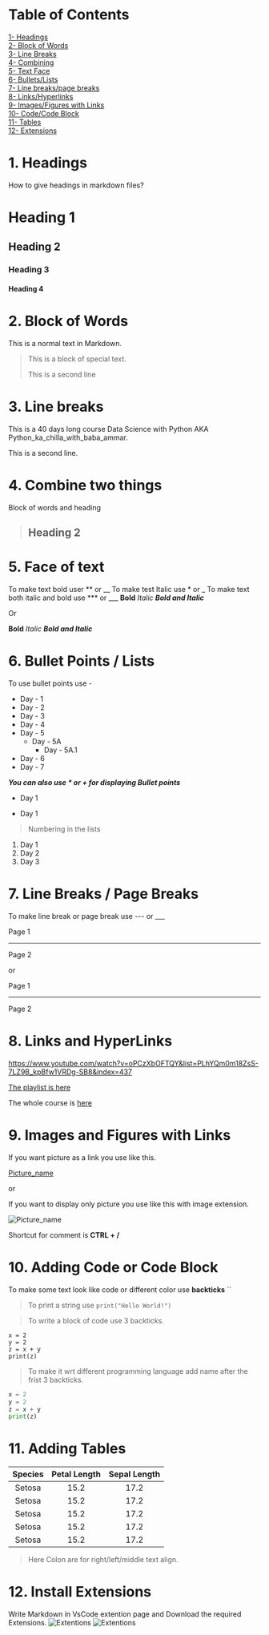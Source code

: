 # Table of Contents
[1- Headings](#1-headings)\
[2- Block of Words](#2-block-of-words)\
[3- Line Breaks](#3-line-breaks)\
[4- Combining](#4-combine-two-things)\
[5- Text Face](#5-face-of-text)\
[6- Bullets/Lists](#6-bullet-points--lists)\
[7- Line breaks/page breaks](#7-line-breaks--page-breaks)\
[8- Links/Hyperlinks](#8-links-and-hyperlinks)\
[9- Images/Figures with Links](#9-images-and-figures-with-links)\
[10- Code/Code Block](#10-adding-code-or-code-block)\
[11- Tables](#11-adding-tables)\
[12- Extensions](#12-install-extensions)

# 1. Headings
How to give headings in markdown files?

# Heading 1
## Heading 2 
### Heading 3 
#### Heading 4

# 2. Block of Words
This is a normal text in Markdown.
>This is a block of special text.
>
>This is a second line

# 3. Line breaks
This is a 40 days long course Data Science with Python AKA Python_ka_chilla_with_baba_ammar.

This is a second line.

# 4. Combine two things
Block of words and heading
> ## Heading 2

# 5. Face of text
 To make text bold user ** or __
 To make test Italic use * or _
 To make text both italic and bold use *** or ___
 **Bold**
 *Italic*
 ***Bold and Italic***

 Or

__Bold__
_Italic_
___Bold and Italic___

# 6. Bullet Points / Lists
To use bullet points use - 
- Day - 1
- Day - 2
- Day - 3
- Day - 4 
- Day - 5 
    - Day - 5A
        - Day - 5A.1
- Day - 6
- Day - 7

___You can also use * or + for displaying Bullet points___

+ Day 1
* Day 1

> Numbering in the lists

1. Day 1
2. Day 2
3. Day 3

# 7. Line Breaks / Page Breaks
To make line break or page break use --- or ___

Page 1 

---

Page 2

or 

Page 1 

___ 

Page 2 

# 8. Links and HyperLinks

<https://www.youtube.com/watch?v=oPCzXbOFTQY&list=PLhYQm0m18ZsS-7LZ9B_kpBfw1VRDg-SB8&index=437>

[The playlist is here](https://www.youtube.com/watch?v=oPCzXbOFTQY&list=PLhYQm0m18ZsS-7LZ9B_kpBfw1VRDg-SB8&index=437)

[Crypto]: https://www.youtube.com/watch?v=oPCzXbOFTQY&list=PLhYQm0m18ZsS-7LZ9B_kpBfw1VRDg-SB8&index=437

The whole course is [here][Crypto]

# 9. Images and Figures with Links
If you want picture as a link you use like this.

[Picture_name](picture_name/picture_location)

or 

If you want to display only picture you use like this with image extension.

![Picture_name](picture_name/picture_location)

<!-- This is a comment -->

Shortcut for comment is **CTRL + /**

# 10. Adding Code or Code Block
To make some text look like code or different color use **backticks** ``

>To print a string use `print("Hello World!")`

>To write a block of code use 3 backticks.

```
x = 2
y = 2
z = x + y
print(z)
```

>To make it wrt different programming language add name after the frist 3 backticks.

```python
x = 2
y = 2
z = x + y
print(z)
```

# 11. Adding Tables

| Species | Petal Length | Sepal Length|
|:-----:|:------:|:------:|
|Setosa|15.2|17.2|
|Setosa|15.2|17.2|
|Setosa|15.2|17.2|
|Setosa|15.2|17.2|
|Setosa|15.2|17.2|

>Here Colon are for right/left/middle text align.




# 12. Install Extensions
Write Markdown in VsCode extention page and Download the required Extensions.
![Extentions](Ext_1.png)
![Extentions](Ext_2.png)
 
